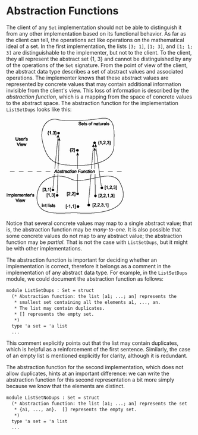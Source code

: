 # Abstraction Functions

The client of any `Set` implementation should not be able to distinguish
it from any other implementation based on its functional behavior. As
far as the client can tell, the operations act like operations on the
mathematical ideal of a set. In the first implementation, the lists
`[3; 1]`, `[1; 3]`, and `[1; 1; 3]` are distinguishable to the
implementer, but not to the client. To the client, they all represent the
abstract set {1, 3} and cannot be distinguished by any of the operations
of the `Set` signature. From the point of view of the client, the abstract
data type describes a set of abstract values and associated operations.
The implementer knows that these abstract values are represented by
concrete values that may contain additional information invisible from
the client's view. This loss of information is described by the
*abstraction function*, which is a mapping from the space of concrete
values to the abstract space. The abstraction function for the
implementation `ListSetDups` looks like this:

![](abst-fcn2.gif)

Notice that several concrete values may map to a single abstract value;
that is, the abstraction function may be *many-to-one*. It is also
possible that some concrete values do not map to any abstract value; the
abstraction function may be *partial*. That is not the case with `ListSetDups`,
but it might be with other implementations.

The abstraction function is important for deciding whether an
implementation is correct, therefore it belongs as a comment in the
implementation of any abstract data type. For example, in the `ListSetDups`
module, we could document the abstraction function as follows:

```
module ListSetDups : Set = struct
  (* Abstraction function: the list [a1; ...; an] represents the
   * smallest set containing all the elements a1, ..., an.
   * The list may contain duplicates.
   * [] represents the empty set.
   *)
  type 'a set = 'a list
  ...
```

This comment explicitly points out that the list may contain duplicates,
which is helpful as a reinforcement of the first sentence. Similarly,
the case of an empty list is mentioned explicitly for clarity, although
it is redundant.

The abstraction function for the second implementation, which does not
allow duplicates, hints at an important difference: we can write the
abstraction function for this second representation a bit more simply
because we know that the elements are distinct.

```
module ListSetNoDups : Set = struct
  (* Abstraction function: the list [a1; ...; an] represents the set
   * {a1, ..., an}.  [] represents the empty set.
   *)
  type 'a set = 'a list
  ...
```
